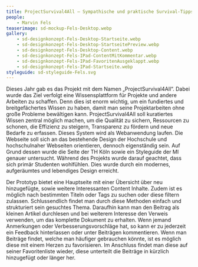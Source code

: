 ```yaml
---
title: ProjectSurvival4All – Sympathische und praktische Survival-Tipps für die Projektarbeit im Studium und darüber hinaus
people:
    - Marvin Fels
teaserimage: sd-mockup-Fels-Desktop.webp
gallery:
    - sd-designkonzept-Fels-Desktop-Startseite.webp
    - sd-designkonzept-Fels-Desktop-StartseitePreview.webp
    - sd-designkonzept-Fels-Desktop-Content.webp
    - sd-designkonzept-Fels-IPad-ContentMitKommentar.webp
    - sd-designkonzept-Fels-IPad-FavoritenAusgeklappt.webp
    - sd-designkonzept-Fels-IPad-Startseite.webp
styleguide: sd-styleguide-Fels.svg
---
```


Dieses Jahr gab es das Projekt mit dem Namen „ProjectSurvival4All“. Dabei wurde das Ziel verfolgt eine Wissensplattform für Projekte und andere Arbeiten zu schaffen. Denn dies ist enorm wichtig, um ein fundiertes und breitgefächertes Wissen zu haben, damit man seine Projektarbeiten ohne große Probleme bewältigen kann.
ProjectSurvival4All soll kuratiertes Wissen zentral möglich machen, um die Qualität zu sichern, Ressourcen zu schonen, die Effizienz zu steigern, Transparenz zu fördern und neue Bedarfe zu erfassen. 
Dieses System wird als Webanwendung laufen. Die Webseite soll sich an das bestehende Design der Hochschule und hochschulnaher Webseiten orientieren, dennoch eigenständig sein. Auf Grund dessen wurde die Seite der TH Köln sowie ein Styleguide der MI genauer untersucht.
Während des Projekts wurde darauf geachtet, dass sich primär Studenten wohlfühlen. Dies wurde durch ein modernes, aufgeräumtes und lebendiges Design erreicht.

Der Prototyp bietet eine Hauptseite mit einer Übersicht über neu hinzugefügte, sowie weitere Interessanten Content Inhalte. Zudem ist es möglich nach bestimmten Titeln oder Tags zu suchen oder diese filtern zulassen.
Schlussendlich findet man durch diese Methoden einfach und strukturiert sein gesuchtes Thema. Daraufhin kann man den Beitrag als kleinen Artikel durchlesen und bei weiterem Interesse den Verweis verwenden, um das komplette Dokument zu erhalten. 
Wenn jemand Anmerkungen oder Verbesserungsvorschläge hat, so kann er zu jederzeit ein Feedback hinterlassen oder unter Beiträgen kommentieren. Wenn man Beiträge findet, welche man häufiger gebrauchen könnte, ist es möglich diese mit einem Herzen zu favorisieren. 
Im Anschluss findet man diese auf seiner Favoritenliste wieder, diese unterteilt die Beiträge in kürzlich hinzugefügt oder länger her.
